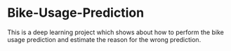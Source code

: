 # Bike-Usage-Prediction
This is a deep learning project which shows about how to perform the bike usage prediction and estimate the reason for the wrong prediction.
